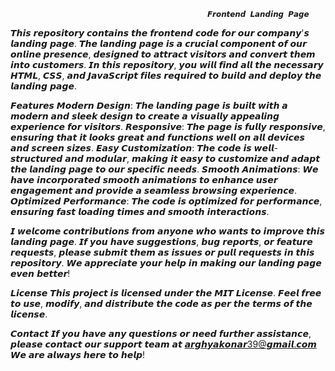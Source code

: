                                                 𝙁𝙧𝙤𝙣𝙩𝙚𝙣𝙙 𝙇𝙖𝙣𝙙𝙞𝙣𝙜 𝙋𝙖𝙜𝙚


𝙏𝙝𝙞𝙨 𝙧𝙚𝙥𝙤𝙨𝙞𝙩𝙤𝙧𝙮 𝙘𝙤𝙣𝙩𝙖𝙞𝙣𝙨 𝙩𝙝𝙚 𝙛𝙧𝙤𝙣𝙩𝙚𝙣𝙙 𝙘𝙤𝙙𝙚 𝙛𝙤𝙧 𝙤𝙪𝙧 𝙘𝙤𝙢𝙥𝙖𝙣𝙮'𝙨 𝙡𝙖𝙣𝙙𝙞𝙣𝙜 𝙥𝙖𝙜𝙚. 𝙏𝙝𝙚 𝙡𝙖𝙣𝙙𝙞𝙣𝙜 𝙥𝙖𝙜𝙚 𝙞𝙨 𝙖 𝙘𝙧𝙪𝙘𝙞𝙖𝙡 𝙘𝙤𝙢𝙥𝙤𝙣𝙚𝙣𝙩 𝙤𝙛 𝙤𝙪𝙧 𝙤𝙣𝙡𝙞𝙣𝙚 𝙥𝙧𝙚𝙨𝙚𝙣𝙘𝙚, 𝙙𝙚𝙨𝙞𝙜𝙣𝙚𝙙 𝙩𝙤 𝙖𝙩𝙩𝙧𝙖𝙘𝙩 𝙫𝙞𝙨𝙞𝙩𝙤𝙧𝙨 𝙖𝙣𝙙 𝙘𝙤𝙣𝙫𝙚𝙧𝙩 𝙩𝙝𝙚𝙢 𝙞𝙣𝙩𝙤 𝙘𝙪𝙨𝙩𝙤𝙢𝙚𝙧𝙨. 𝙄𝙣 𝙩𝙝𝙞𝙨 𝙧𝙚𝙥𝙤𝙨𝙞𝙩𝙤𝙧𝙮, 𝙮𝙤𝙪 𝙬𝙞𝙡𝙡 𝙛𝙞𝙣𝙙 𝙖𝙡𝙡 𝙩𝙝𝙚 𝙣𝙚𝙘𝙚𝙨𝙨𝙖𝙧𝙮 𝙃𝙏𝙈𝙇, 𝘾𝙎𝙎, 𝙖𝙣𝙙 𝙅𝙖𝙫𝙖𝙎𝙘𝙧𝙞𝙥𝙩 𝙛𝙞𝙡𝙚𝙨 𝙧𝙚𝙦𝙪𝙞𝙧𝙚𝙙 𝙩𝙤 𝙗𝙪𝙞𝙡𝙙 𝙖𝙣𝙙 𝙙𝙚𝙥𝙡𝙤𝙮 𝙩𝙝𝙚 𝙡𝙖𝙣𝙙𝙞𝙣𝙜 𝙥𝙖𝙜𝙚.

𝙁𝙚𝙖𝙩𝙪𝙧𝙚𝙨 
𝙈𝙤𝙙𝙚𝙧𝙣 𝘿𝙚𝙨𝙞𝙜𝙣: 𝙏𝙝𝙚 𝙡𝙖𝙣𝙙𝙞𝙣𝙜 𝙥𝙖𝙜𝙚 𝙞𝙨 𝙗𝙪𝙞𝙡𝙩 𝙬𝙞𝙩𝙝 𝙖 𝙢𝙤𝙙𝙚𝙧𝙣 𝙖𝙣𝙙 𝙨𝙡𝙚𝙚𝙠 𝙙𝙚𝙨𝙞𝙜𝙣 𝙩𝙤 𝙘𝙧𝙚𝙖𝙩𝙚 𝙖 𝙫𝙞𝙨𝙪𝙖𝙡𝙡𝙮 𝙖𝙥𝙥𝙚𝙖𝙡𝙞𝙣𝙜 𝙚𝙭𝙥𝙚𝙧𝙞𝙚𝙣𝙘𝙚 𝙛𝙤𝙧 𝙫𝙞𝙨𝙞𝙩𝙤𝙧𝙨. 𝙍𝙚𝙨𝙥𝙤𝙣𝙨𝙞𝙫𝙚: 𝙏𝙝𝙚 𝙥𝙖𝙜𝙚 𝙞𝙨 𝙛𝙪𝙡𝙡𝙮 𝙧𝙚𝙨𝙥𝙤𝙣𝙨𝙞𝙫𝙚, 𝙚𝙣𝙨𝙪𝙧𝙞𝙣𝙜 𝙩𝙝𝙖𝙩 𝙞𝙩 𝙡𝙤𝙤𝙠𝙨 𝙜𝙧𝙚𝙖𝙩 𝙖𝙣𝙙 𝙛𝙪𝙣𝙘𝙩𝙞𝙤𝙣𝙨 𝙬𝙚𝙡𝙡 𝙤𝙣 𝙖𝙡𝙡 𝙙𝙚𝙫𝙞𝙘𝙚𝙨 𝙖𝙣𝙙 𝙨𝙘𝙧𝙚𝙚𝙣 𝙨𝙞𝙯𝙚𝙨. 𝙀𝙖𝙨𝙮 𝘾𝙪𝙨𝙩𝙤𝙢𝙞𝙯𝙖𝙩𝙞𝙤𝙣: 𝙏𝙝𝙚 𝙘𝙤𝙙𝙚 𝙞𝙨 𝙬𝙚𝙡𝙡-𝙨𝙩𝙧𝙪𝙘𝙩𝙪𝙧𝙚𝙙 𝙖𝙣𝙙 𝙢𝙤𝙙𝙪𝙡𝙖𝙧, 𝙢𝙖𝙠𝙞𝙣𝙜 𝙞𝙩 𝙚𝙖𝙨𝙮 𝙩𝙤 𝙘𝙪𝙨𝙩𝙤𝙢𝙞𝙯𝙚 𝙖𝙣𝙙 𝙖𝙙𝙖𝙥𝙩 𝙩𝙝𝙚 𝙡𝙖𝙣𝙙𝙞𝙣𝙜 𝙥𝙖𝙜𝙚 𝙩𝙤 𝙤𝙪𝙧 𝙨𝙥𝙚𝙘𝙞𝙛𝙞𝙘 𝙣𝙚𝙚𝙙𝙨. 𝙎𝙢𝙤𝙤𝙩𝙝 𝘼𝙣𝙞𝙢𝙖𝙩𝙞𝙤𝙣𝙨: 𝙒𝙚 𝙝𝙖𝙫𝙚 𝙞𝙣𝙘𝙤𝙧𝙥𝙤𝙧𝙖𝙩𝙚𝙙 𝙨𝙢𝙤𝙤𝙩𝙝 𝙖𝙣𝙞𝙢𝙖𝙩𝙞𝙤𝙣𝙨 𝙩𝙤 𝙚𝙣𝙝𝙖𝙣𝙘𝙚 𝙪𝙨𝙚𝙧 𝙚𝙣𝙜𝙖𝙜𝙚𝙢𝙚𝙣𝙩 𝙖𝙣𝙙 𝙥𝙧𝙤𝙫𝙞𝙙𝙚 𝙖 𝙨𝙚𝙖𝙢𝙡𝙚𝙨𝙨 𝙗𝙧𝙤𝙬𝙨𝙞𝙣𝙜 𝙚𝙭𝙥𝙚𝙧𝙞𝙚𝙣𝙘𝙚. 𝙊𝙥𝙩𝙞𝙢𝙞𝙯𝙚𝙙 𝙋𝙚𝙧𝙛𝙤𝙧𝙢𝙖𝙣𝙘𝙚: 𝙏𝙝𝙚 𝙘𝙤𝙙𝙚 𝙞𝙨 𝙤𝙥𝙩𝙞𝙢𝙞𝙯𝙚𝙙 𝙛𝙤𝙧 𝙥𝙚𝙧𝙛𝙤𝙧𝙢𝙖𝙣𝙘𝙚, 𝙚𝙣𝙨𝙪𝙧𝙞𝙣𝙜 𝙛𝙖𝙨𝙩 𝙡𝙤𝙖𝙙𝙞𝙣𝙜 𝙩𝙞𝙢𝙚𝙨 𝙖𝙣𝙙 𝙨𝙢𝙤𝙤𝙩𝙝 𝙞𝙣𝙩𝙚𝙧𝙖𝙘𝙩𝙞𝙤𝙣𝙨.  


𝙄 𝙬𝙚𝙡𝙘𝙤𝙢𝙚 𝙘𝙤𝙣𝙩𝙧𝙞𝙗𝙪𝙩𝙞𝙤𝙣𝙨 𝙛𝙧𝙤𝙢 𝙖𝙣𝙮𝙤𝙣𝙚 𝙬𝙝𝙤 𝙬𝙖𝙣𝙩𝙨 𝙩𝙤 𝙞𝙢𝙥𝙧𝙤𝙫𝙚 𝙩𝙝𝙞𝙨 𝙡𝙖𝙣𝙙𝙞𝙣𝙜 𝙥𝙖𝙜𝙚. 𝙄𝙛 𝙮𝙤𝙪 𝙝𝙖𝙫𝙚 𝙨𝙪𝙜𝙜𝙚𝙨𝙩𝙞𝙤𝙣𝙨, 𝙗𝙪𝙜 𝙧𝙚𝙥𝙤𝙧𝙩𝙨, 𝙤𝙧 𝙛𝙚𝙖𝙩𝙪𝙧𝙚 𝙧𝙚𝙦𝙪𝙚𝙨𝙩𝙨, 𝙥𝙡𝙚𝙖𝙨𝙚 𝙨𝙪𝙗𝙢𝙞𝙩 𝙩𝙝𝙚𝙢 𝙖𝙨 𝙞𝙨𝙨𝙪𝙚𝙨 𝙤𝙧 𝙥𝙪𝙡𝙡 𝙧𝙚𝙦𝙪𝙚𝙨𝙩𝙨 𝙞𝙣 𝙩𝙝𝙞𝙨 𝙧𝙚𝙥𝙤𝙨𝙞𝙩𝙤𝙧𝙮. 𝙒𝙚 𝙖𝙥𝙥𝙧𝙚𝙘𝙞𝙖𝙩𝙚 𝙮𝙤𝙪𝙧 𝙝𝙚𝙡𝙥 𝙞𝙣 𝙢𝙖𝙠𝙞𝙣𝙜 𝙤𝙪𝙧 𝙡𝙖𝙣𝙙𝙞𝙣𝙜 𝙥𝙖𝙜𝙚 𝙚𝙫𝙚𝙣 𝙗𝙚𝙩𝙩𝙚𝙧!

𝙇𝙞𝙘𝙚𝙣𝙨𝙚
𝙏𝙝𝙞𝙨 𝙥𝙧𝙤𝙟𝙚𝙘𝙩 𝙞𝙨 𝙡𝙞𝙘𝙚𝙣𝙨𝙚𝙙 𝙪𝙣𝙙𝙚𝙧 𝙩𝙝𝙚 𝙈𝙄𝙏 𝙇𝙞𝙘𝙚𝙣𝙨𝙚. 𝙁𝙚𝙚𝙡 𝙛𝙧𝙚𝙚 𝙩𝙤 𝙪𝙨𝙚, 𝙢𝙤𝙙𝙞𝙛𝙮, 𝙖𝙣𝙙 𝙙𝙞𝙨𝙩𝙧𝙞𝙗𝙪𝙩𝙚 𝙩𝙝𝙚 𝙘𝙤𝙙𝙚 𝙖𝙨 𝙥𝙚𝙧 𝙩𝙝𝙚 𝙩𝙚𝙧𝙢𝙨 𝙤𝙛 𝙩𝙝𝙚 𝙡𝙞𝙘𝙚𝙣𝙨𝙚.

𝘾𝙤𝙣𝙩𝙖𝙘𝙩 
𝙄𝙛 𝙮𝙤𝙪 𝙝𝙖𝙫𝙚 𝙖𝙣𝙮 𝙦𝙪𝙚𝙨𝙩𝙞𝙤𝙣𝙨 𝙤𝙧 𝙣𝙚𝙚𝙙 𝙛𝙪𝙧𝙩𝙝𝙚𝙧 𝙖𝙨𝙨𝙞𝙨𝙩𝙖𝙣𝙘𝙚, 𝙥𝙡𝙚𝙖𝙨𝙚 𝙘𝙤𝙣𝙩𝙖𝙘𝙩 𝙤𝙪𝙧 𝙨𝙪𝙥𝙥𝙤𝙧𝙩 𝙩𝙚𝙖𝙢 𝙖𝙩 𝙖𝙧𝙜𝙝𝙮𝙖𝙠𝙤𝙣𝙖𝙧39@𝙜𝙢𝙖𝙞𝙡.𝙘𝙤𝙢 𝙒𝙚 𝙖𝙧𝙚 𝙖𝙡𝙬𝙖𝙮𝙨 𝙝𝙚𝙧𝙚 𝙩𝙤 𝙝𝙚𝙡𝙥!
